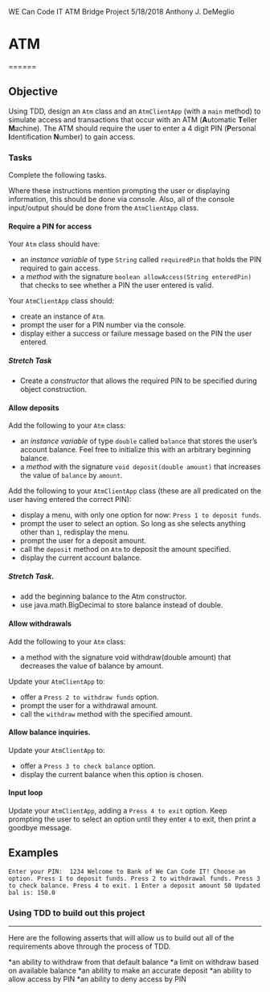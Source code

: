 WE Can Code IT
ATM Bridge Project
5/18/2018 Anthony J. DeMeglio

# ATM
======
## Objective
Using TDD, design an `Atm` class and an `AtmClientApp` (with a `main` method) to simulate access and transactions that occur with an ATM (**A**utomatic **T**eller **M**achine). The ATM should require the user to enter a 4 digit PIN (**P**ersonal **I**dentification **N**umber) to gain access.

### Tasks

Complete the following tasks.

Where these instructions mention prompting the user or displaying information, this should be done via console. Also, all of the console input/output should be done from the `AtmClientApp` class.

#### Require a PIN for access
Your `Atm` class should have:

  * an *instance variable* of type `String` called `requiredPin` that holds the PIN required to gain access.
  * a *method* with the signature `boolean allowAccess(String enteredPin)` that checks to see whether a PIN the user entered is valid.

Your `AtmClientApp` class should:

  * create an instance of `Atm`.
  * prompt the user for a PIN number via the console.
  * display either a success or failure message based on the PIN the user entered.

##### Stretch Task

  * Create a *constructor* that allows the required PIN to be specified during object construction.

#### Allow deposits

Add the following to your `Atm` class:

  * an *instance variable* of type `double` called `balance` that stores the user’s account balance. Feel free to initialize this with an arbitrary beginning balance.
  * a *method* with the signature `void deposit(double amount)` that increases the value of `balance` by `amount`.

Add the following to your `AtmClientApp` class (these are all predicated on the user having entered the correct PIN):

  * display a menu, with only one option for now: `Press 1 to deposit funds`.
  * prompt the user to select an option. So long as she selects anything other than `1`, redisplay the menu.
  * prompt the user for a deposit amount.
  * call the `deposit` method on `Atm` to deposit the amount specified.
  * display the current account balance.

##### Stretch Task.
  * add the beginning balance to the Atm constructor.
  * use java.math.BigDecimal to store balance instead of double.

#### Allow withdrawals

Add the following to your `Atm` class:

  * a method with the signature void withdraw(double amount) that decreases the value of balance by amount.

Update your `AtmClientApp` to:

  * offer a `Press 2 to withdraw funds` option.
  * prompt the user for a withdrawal amount.
  * call the `withdraw` method with the specified amount.

#### Allow balance inquiries.

Update your `AtmClientApp` to:

  * offer a `Press 3 to check balance` option.
  * display the current balance when this option is chosen.

#### Input loop

Update your `AtmClientApp`, adding a `Press 4 to exit` option. Keep prompting the user to select an option until they enter `4` to exit, then print a goodbye message.

## Examples

`Enter your PIN: 
1234
Welcome to Bank of We Can Code IT!
Choose an option.
Press 1 to deposit funds.
Press 2 to withdrawal funds.
Press 3 to check balance.
Press 4 to exit.
1
Enter a deposit amount
50
Updated bal is: 150.0`

### Using TDD to build out this project
----------------------------------------
Here are the following asserts that will allow us to build out all of the requirements above through the process of TDD.

  *an ability to withdraw from that default balance
  *a limit on withdraw based on available balance
  *an ability to make an accurate deposit
  *an ability to allow access by PIN
  *an ability to deny access by PIN